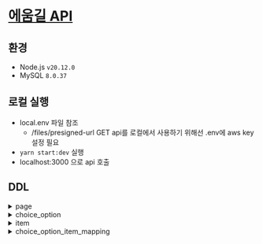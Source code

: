 # [에움길 API](aeum-gil.com)

## 환경
- Node.js `v20.12.0`
- MySQL `8.0.37`

## 로컬 실행
- local.env 파일 참조
  - /files/presigned-url GET api를 로컬에서 사용하기 위해선 .env에 aws key 설정 필요
- `yarn start:dev` 실행
- localhost:3000 으로 api 호출

## DDL

<details close>
	<summary>page</summary>
	
	CREATE TABLE page
	(
		id          int unsigned AUTO_INCREMENT
			PRIMARY KEY,
		description varchar(300)                       NULL COMMENT '페이지 설명',
		title       varchar(200)                       NOT NULL COMMENT '제목',
		content     text                               NOT NULL COMMENT '본문',
		created_at  datetime DEFAULT CURRENT_TIMESTAMP NOT NULL,
		updated_at  datetime DEFAULT CURRENT_TIMESTAMP NOT NULL ON UPDATE CURRENT_TIMESTAMP
	)
		COMMENT '페이지';
</details>
<details close>
	<summary>choice_option</summary>
	
	CREATE TABLE choice_option
	(
		id           int unsigned AUTO_INCREMENT
			PRIMARY KEY,
		page_id      int unsigned                       NOT NULL COMMENT '선택지가 속한 페이지 id',
		next_page_id int unsigned                       NULL COMMENT '선택지 선택시 이동할 다음 페이지 id',
		order_num    tinyint unsigned                   NOT NULL COMMENT '선택지 순서',
		content      varchar(300)                       NOT NULL COMMENT '내용',
		created_at   datetime DEFAULT CURRENT_TIMESTAMP NOT NULL,
		updated_at   datetime DEFAULT CURRENT_TIMESTAMP NOT NULL ON UPDATE CURRENT_TIMESTAMP,
		CONSTRAINT choice_option_page_id_fk
			FOREIGN KEY (page_id) REFERENCES page (id)
				ON DELETE CASCADE,
		CONSTRAINT choice_option_page_id_fk_2
			FOREIGN KEY (next_page_id) REFERENCES page (id)
				ON DELETE CASCADE
	)
		COMMENT '선택지';
</details>
<details close>
	<summary>item</summary>
	
	CREATE TABLE item
	(
		id          int unsigned AUTO_INCREMENT
			PRIMARY KEY,
		name        varchar(100)                       NOT NULL,
		description varchar(200)                       NOT NULL COMMENT '설명',
		importance  tinyint unsigned                   NOT NULL COMMENT '중요도',
		image       varchar(400)                       NOT NULL,
		created_at  datetime DEFAULT CURRENT_TIMESTAMP NOT NULL,
		updated_at  datetime DEFAULT CURRENT_TIMESTAMP NOT NULL ON UPDATE CURRENT_TIMESTAMP
	)
		COMMENT '아이템';
</details>
<details close>
	<summary>choice_option_item_mapping</summary>

	CREATE TABLE choice_option_item_mapping
	(
		choice_option_id int unsigned                       NOT NULL,
		item_id          int unsigned                       NOT NULL,
		action_type      tinyint unsigned                   NOT NULL COMMENT '1: 획득, 2: 소모',
		created_at       datetime DEFAULT CURRENT_TIMESTAMP NOT NULL,
		updated_at       datetime DEFAULT CURRENT_TIMESTAMP NOT NULL ON UPDATE CURRENT_TIMESTAMP,
		PRIMARY KEY (choice_option_id, item_id),
		CONSTRAINT choice_option_item_mapping_choice_option_id_fk
			FOREIGN KEY (choice_option_id) REFERENCES choice_option (id)
				ON DELETE CASCADE,
		CONSTRAINT choice_option_item_mapping_item_id_fk
			FOREIGN KEY (item_id) REFERENCES item (id)
				ON DELETE CASCADE
	)
		COMMENT '선택지-아이템 매핑';
</details>
